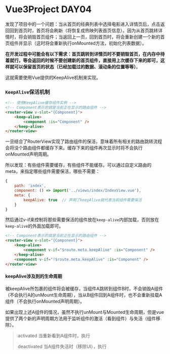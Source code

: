 # Vue3Project  DAY04

发现了项目中的一个问题：当从首页的经典列表中选择电影进入详情页后，点击返回回到首页时，首页将会刷新（将恢复成热映列表首页信息）。因为从首页跳转详情时，将会销毁首页组件；当返回上一页，回到首页时，将会重新创建一个新的首页组件并显示（这时将会重新执行onMounted方法，初始化列表数据）。

**在开发过程中可能会有以下需求：首页跳转到详情页时不要销毁首页，在内存中待着就行，等会返回的时候不要创建新的首页组件，直接用上次缓存下来的即可，这样就可以保留首页的状态（已经加载过的数据、滚动条的位置等等）**。

这就需要使用Vue提供的KeepAlive机制来实现。



### `KeepAlive`保活机制

```html
<!-- 使用KeepAlive缓存组件实例 -->
<!-- Component表示的就是当前正在显示的路由组件 -->
<router-view v-slot="{Component}">
    <keep-alive>
        <component :is="Component" />
    </keep-alive>
</router-view>
```

一旦结合了RouterView实现了路由组件的保活，意味着所有相关的路由跳转流程会将没个路由组件都缓存下来。缓存下来的组件再次显示时将不会执行onMounted声明周期。

所以发现：有些组件需要缓存，有些组件不能缓存。可以通过自定义路由的meta，来指定哪些组件需要保活，哪些不需要：

```javascript
{
    path: 'index',
    component: () => import('../views/index/IndexView.vue'),
    meta: {
    	keepAlive: true  // 声明了keepAlive就代表当前组件需要保活  
    }
}
```

然后通过v-if来控制将那些需要保活的组件放在`keep-alive`内部加载，否则放在`keep-alive`的外面加载即可。

```html
<!-- Component表示的就是当前正在显示的路由组件 -->
<router-view v-slot="{Component}">
    <keep-alive>
        <component v-if="$route.meta.keepAlive" :is="Component" />
    </keep-alive>
    <component v-if="!$route.meta.keepAlive" :is="Component" />
</router-view>
```

#### keepAlive涉及到的生命周期

被keepAlive所包裹的组件将会被缓存，当组件A跳转到组件B时，不会销毁A组件（不会执行A的unMount生命周期），当从B组件回到A组件时，也不会重新挂载A组件（不会执行onMounted声明周期）。

如果出现上述A组件的情况，虽然不执行unMount与Mounted生命周期，但是vue提供了两个新的声明周期方法用于监听组件的激活（看到组件）与失活（组件移除）。

> activated       当重新看到A组件时，执行
>
> deactivated  当A组件失活时（移除UI），执行

















